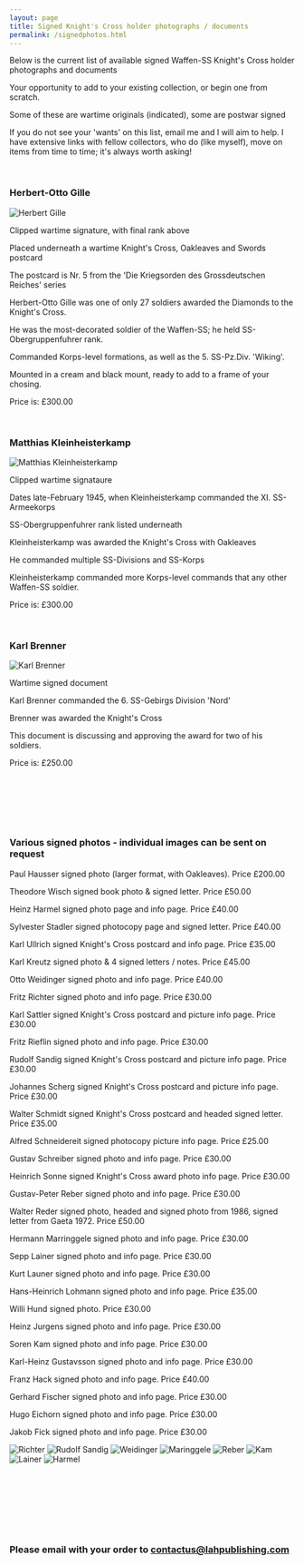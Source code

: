 ```yaml
---
layout: page
title: Signed Knight's Cross holder photographs / documents
permalink: /signedphotos.html
---
```


<div id="signedphotos">
  
  <p>Below is the current list of available signed Waffen-SS Knight's Cross holder photographs and documents</p>

  <p>Your opportunity to add to your existing collection, or begin one from scratch. </p>
  <p>Some of these are wartime originals (indicated), some are postwar signed</p>
  <p>If you do not see your 'wants' on this list, email me and I will aim to help. I have extensive links with fellow collectors, who do (like myself), move on items from time to time; it's always worth asking! </p> 
  
  <br />
  
  <h3>Herbert-Otto Gille</h3>
  <img src="./assets/Herbert Gille.jpg" alt="Herbert Gille" class="books" />
  
  <p>Clipped wartime signature, with final rank above</p>
  <p>Placed underneath a wartime Knight's Cross, Oakleaves and Swords postcard</p>
  <p>The postcard is Nr. 5 from the 'Die Kriegsorden des Grossdeutschen Reiches' series</p>
  <p>Herbert-Otto Gille was one of only 27 soldiers awarded the Diamonds to the Knight's Cross.</p>
  <p>He was the most-decorated soldier of the Waffen-SS; he held SS-Obergruppenfuhrer rank.</p>
  <p>Commanded Korps-level formations, as well as the 5. SS-Pz.Div. 'Wiking'.</p>
  <p>Mounted in a cream and black mount, ready to add to a frame of your chosing.</p>
  <p>Price is: £300.00</p>
  
  <br />
  
  <h3>Matthias Kleinheisterkamp</h3>
  <img src="./assets/Kleinheisterkamp.jpg" alt="Matthias Kleinheisterkamp" class="books" />
  
  <p>Clipped wartime signataure</p>
  <p>Dates late-February 1945, when Kleinheisterkamp commanded the XI. SS-Armeekorps</p>
  <p>SS-Obergruppenfuhrer rank listed underneath</p>
  <p>Kleinheisterkamp was awarded the Knight's Cross with Oakleaves</p>
  <p>He commanded multiple SS-Divisions and SS-Korps</p>
  <p>Kleinheisterkamp commanded more Korps-level commands that any other Waffen-SS soldier.</p>
  <p>Price is: £300.00</p>
  
  <br />
  
  <h3>Karl Brenner</h3>
  <img src="./assets/Karl Brenner.jpg" alt="Karl Brenner" class="books" />
  
  <p>Wartime signed document</p>
  <p>Karl Brenner commanded the 6. SS-Gebirgs Division 'Nord'</p>
  <p>Brenner was awarded the Knight's Cross</p>
  <p>This document is discussing and approving the award for two of his soldiers.</p>
  <p>Price is: £250.00</p>
  
  <br />
  <br />
  <br />
  <br />
  <br />
  
  <h3>Various signed photos - individual images can be sent on request</h3>
  
  <p>Paul Hausser	signed photo (larger format, with Oakleaves). Price £200.00</p>
  <p>Theodore Wisch signed book photo & signed letter. Price £50.00</p>
  <p>Heinz Harmel signed photo page and info page. Price £40.00 </p>
  <p>Sylvester Stadler signed photocopy page and signed letter. Price £40.00</p>
  <p>Karl Ullrich signed Knight's Cross postcard and info page. Price £35.00</p>
  <p>Karl Kreutz signed photo & 4 signed letters / notes. Price £45.00</p>
  <p>Otto Weidinger signed photo and info page. Price £40.00</p>
  <p>Fritz Richter signed photo and info page. Price £30.00</p>
  <p>Karl Sattler signed Knight's Cross postcard and picture info page. Price £30.00</p>
  <p>Fritz Rieflin signed photo and info page. Price £30.00</p>
  <p>Rudolf Sandig signed Knight's Cross postcard and picture info page. Price £30.00</p>
  <p>Johannes Scherg signed Knight's Cross postcard and picture info page. Price £30.00</p>
  <p>Walter Schmidt signed Knight's Cross postcard and headed signed letter. Price £35.00</p>
  <p>Alfred Schneidereit signed photocopy picture info page. Price £25.00</p>
  <p>Gustav Schreiber signed photo and info page. Price £30.00</p>
  <p>Heinrich Sonne signed Knight's Cross award photo info page. Price £30.00</p>
  <p>Gustav-Peter Reber signed photo and info page. Price £30.00</p>
  <p>Walter Reder signed photo, headed and signed photo from 1986, signed letter from Gaeta 1972. Price £50.00</p>
  <p>Hermann Marringgele signed photo and info page. Price £30.00</p>
  <p>Sepp Lainer signed photo and info page. Price £30.00</p>
  <p>Kurt Launer signed photo and info page. Price £30.00</p>
  <p>Hans-Heinrich Lohmann signed photo and info page. Price £35.00</p>
  <p>Willi Hund signed photo. Price £30.00</p>
  <p>Heinz Jurgens signed photo and info page. Price £30.00</p>
  <p>Soren Kam signed photo and info page. Price £30.00</p>
  <p>Karl-Heinz Gustavsson signed photo and info page. Price £30.00</p>
  <p>Franz Hack signed photo and info page. Price £40.00</p>
  <p>Gerhard Fischer signed photo and info page. Price £30.00</p>
  <p>Hugo Eichorn signed photo and info page. Price £30.00</p>
  <p>Jakob Fick signed photo and info page. Price £30.00</p>
  
  <img src="./assets/Richter.jpg" alt="Richter" class="books" />
  <img src="./assets/Rudolf Sandig.jpg" alt="Rudolf Sandig" class="books" />
  <img src="./assets/Weidinger.jpg" alt="Weidinger" class="books" />
  <img src="./assets/Maringgele.jpg" alt="Maringgele" class="books" />
  <img src="./assets/Reber.jpg" alt="Reber" class="books" />
  <img src="./assets/Kam.jpg" alt="Kam" class="books" />
  <img src="./assets/Lainer.jpg" alt="Lainer" class="books" />
  <img src="./assets/Harmel.jpg" alt="Harmel" class="books" />
  
</div>
 
  <br />
  <br />
  <br />
  <br />
  <br />
  <br />
  <br />
  
  <h3>Please email with your order to <a href="mailto:contactus@lahpublishing.com">contactus@lahpublishing.com</a></h3>

